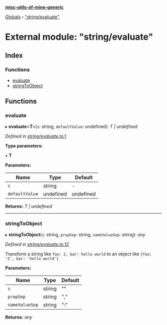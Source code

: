 **[misc-utils-of-mine-generic](../README.md)**

[Globals](../globals.md) › ["string/evaluate"](_string_evaluate_.md)

# External module: "string/evaluate"

## Index

### Functions

* [evaluate](_string_evaluate_.md#evaluate)
* [stringToObject](_string_evaluate_.md#stringtoobject)

## Functions

###  evaluate

▸ **evaluate**<**T**>(`s`: string, `defaultValue`: undefined): *T | undefined*

*Defined in [string/evaluate.ts:1](https://github.com/cancerberoSgx/misc-utils-of-mine/blob/cde2372/misc-utils-of-mine-generic/src/string/evaluate.ts#L1)*

**Type parameters:**

▪ **T**

**Parameters:**

Name | Type | Default |
------ | ------ | ------ |
`s` | string | - |
`defaultValue` | undefined |  undefined |

**Returns:** *T | undefined*

___

###  stringToObject

▸ **stringToObject**(`s`: string, `propSep`: string, `nameValueSep`: string): *any*

*Defined in [string/evaluate.ts:12](https://github.com/cancerberoSgx/misc-utils-of-mine/blob/cde2372/misc-utils-of-mine-generic/src/string/evaluate.ts#L12)*

Transform a string like `foo: 2, bar: hello world` to an object like `{foo: '2', bar: 'hello world'}`

**Parameters:**

Name | Type | Default |
------ | ------ | ------ |
`s` | string | "" |
`propSep` | string | "," |
`nameValueSep` | string | ":" |

**Returns:** *any*
